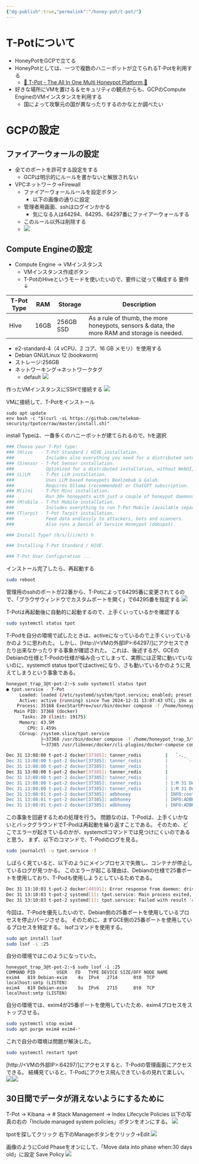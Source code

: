 ```yaml
---
{"dg-publish":true,"permalink":"/honey-pot/t-pot/"}
---
```


# T-Potについて
- HoneyPotをGCPで立てる
- HoneyPotとしては、一つで複数のハニーポットが立てられるT-Potを利用する
	- [🍯 T-Pot - The All In One Multi Honeypot Platform 🐝](https://github.com/telekom-security/tpotce/tree/8465b4e608906b4a8f9f2a22b983b7b900800bd1)
- 好きな場所にVMを置ける＆セキュリティの観点からも、GCPのCompute EngineのVMインスタンスを利用する
	- 国によって攻撃元の国が異なったりするのかなとか調べたい

# GCPの設定

## ファイアーウォールの設定
- 全てのポートを許可する設定をする
	- GCPは明示的にルールを書かないと解放されない
- VPCネットワーク→Firewall
	- ファイアーウォールルールを設定ボタン
		- 以下の画像の通りに設定
	- 管理者用画面、sshはログインかかる
		- 気になる人は64294、64295、64297番にファイアーウォールする
	- このルール以外は削除する
	- ![](https://raw.githubusercontent.com/crum7/Obsidian/main/HoneyPot/images/Pasted%20image%2020241231205736.png)

## Compute Engineの設定
- Compute Engine → VMインスタンス
	- VMインスタンス作成ボタン
	- T-PotのHiveというモードを使いたいので、要件に従って構成する
要件↓

| T-Pot Type | RAM  | Storage   | Description                                                                                 |
| ---------- | ---- | --------- | ------------------------------------------------------------------------------------------- |
| Hive       | 16GB | 256GB SSD | As a rule of thumb, the more honeypots, sensors & data, the more RAM and storage is needed. |
- e2-standard-4（4 vCPU、2 コア、16 GB メモリ）を使用する
- Debian GNU/Linux 12 (bookworm)
- ストレージ:256GB
- ネットワーキング→ネットワークタグ
	- default
![](https://raw.githubusercontent.com/crum7/Obsidian/main/HoneyPot/images/Pasted%20image%2020241231213818.png)

作ったVMインスタンスにSSHで接続する
![](https://raw.githubusercontent.com/crum7/Obsidian/main/HoneyPot/images/Pasted%20image%2020241231214445.png)


VMに接続して、T-Potをインストール
```
sudo apt update
env bash -c "$(curl -sL https://github.com/telekom-security/tpotce/raw/master/install.sh)"
```

install Typeは、一番多くのハニーポットが建てられるので、hを選択
```bash
### Choose your T-Pot type:
### (H)ive   - T-Pot Standard / HIVE installation.
###            Includes also everything you need for a distributed setup with sensors.
### (S)ensor - T-Pot Sensor installation.
###            Optimized for a distributed installation, without WebUI, Elasticsearch and Kibana.
### (L)LM    - T-Pot LLM installation.
###            Uses LLM based honeypots Beelzebub & Galah.
###            Requires Ollama (recommended) or ChatGPT subscription.
### M(i)ni   - T-Pot Mini installation.
###            Run 30+ honeypots with just a couple of honeypot daemons.
### (M)obile - T-Pot Mobile installation.
###            Includes everything to run T-Pot Mobile (available separately).
### (T)arpit - T-Pot Tarpit installation.
###            Feed data endlessly to attackers, bots and scanners.
###            Also runs a Denial of Service Honeypot (ddospot).

### Install Type? (h/s/l/i/m/t) h

### Installing T-Pot Standard / HIVE.

### T-Pot User Configuration ...
```

インストール完了したら、再起動する
```bash
sudo reboot
```

管理用のsshのポートが22番から、T-Potによって64295番に変更されてるので、「ブラウザウィンドウでカスタムポートを開く」で64295番を指定する
![](https://raw.githubusercontent.com/crum7/Obsidian/main/HoneyPot/images/Pasted%20image%2020241231220134.png)

T-Potは再起動後に自動的に起動するので、上手くいっているかを確認する
```bash
sudo systemctl status tpot
```

T-Podを自分の環境で試したときは、activeになっているので上手くいっているかのように思われた。
しかし、[http://<VMの外部IP>:64297/]にアクセスできたり出来なかったりする事象が確認された。
これは、後述するが、GCEのDebianの仕様とT-Podの仕様が噛み合ってしまって、実際には正常に動いていないのに、systemctl status tpotではactiveになり、さも動いているかのように見えてしまうという事象である。

```bash
honeypot_trap_3@t-pot-2:~$ sudo systemctl status tpot
● tpot.service - T-Pot
     Loaded: loaded (/etc/systemd/system/tpot.service; enabled; preset: enabled)
     Active: active (running) since Tue 2024-12-31 13:07:43 UTC; 19s ago
    Process: 35168 ExecStartPre=/usr/bin/docker compose -f /home/honeypot_trap_3/tpotce/docker-compose.yml down -v (code=exited, status=0/SUCCESS)
   Main PID: 37368 (docker)
      Tasks: 20 (limit: 19175)
     Memory: 43.5M
        CPU: 1.459s
     CGroup: /system.slice/tpot.service
             ├─37368 /usr/bin/docker compose -f /home/honeypot_trap_3/tpotce/docker-compose.yml up
             └─37385 /usr/libexec/docker/cli-plugins/docker-compose compose -f /home/honeypot_trap_3/tpotce/docker-compose.yml up

Dec 31 13:08:00 t-pot-2 docker[37385]: tanner_redis         |   `-._    `-._`-.__.-'_.-'    _.-'
Dec 31 13:08:00 t-pot-2 docker[37385]: tanner_redis         |       `-._    `-.__.-'    _.-'
Dec 31 13:08:00 t-pot-2 docker[37385]: tanner_redis         |           `-._        _.-'
Dec 31 13:08:00 t-pot-2 docker[37385]: tanner_redis         |               `-.__.-'
Dec 31 13:08:00 t-pot-2 docker[37385]: tanner_redis         |
Dec 31 13:08:00 t-pot-2 docker[37385]: tanner_redis         | 1:M 31 Dec 2024 13:08:00.690 * Server initialized
Dec 31 13:08:00 t-pot-2 docker[37385]: tanner_redis         | 1:M 31 Dec 2024 13:08:00.690 * Ready to accept connections tcp
Dec 31 13:08:01 t-pot-2 docker[37385]: adbhoney             | INFO:config:Loading config from ./_internal/adbhoney.cfg
Dec 31 13:08:01 t-pot-2 docker[37385]: adbhoney             | INFO:ADBHoneypot:Configuration loaded with ['output_log', 'output_json'] as output plugins
Dec 31 13:08:01 t-pot-2 docker[37385]: adbhoney             | INFO:ADBHoneypot:Listening on 0.0.0.0:5555.
```


この事象を回避するための処理を行う。
問題なのは、T-Podは、上手くいかないとバックグラウンドでT-Podは再起動を繰り返すことである。
そのため、どこでエラーが起きているのかが、systemctlコマンドでは見つけにくいのであると思う。
まず、以下のコマンドで、T-Podのログを見る。
```bash
sudo journalctl -u tpot.service -f
```

しばらく見ていると、以下のようにメインプロセスで失敗し、コンテナが停止しているログが見つかる。
このエラーが起こる理由は、Debianの仕様で25番ポートを使用しており、T-Podも使用しようとしているためである。
```bash
Dec 31 13:10:03 t-pot-2 docker[44591]: Error response from daemon: driver failed programming external connectivity on endpoint mailoney (7303cd1b57e19c217baa8f83fdfe1879f2a71c3953cbaae9a411203df4980333): failed to bind port 0.0.0.0:25/tcp: Error starting userland proxy: listen tcp4 0.0.0.0:25: bind: address already in use
Dec 31 13:10:03 t-pot-2 systemd[1]: tpot.service: Main process exited, code=exited, status=1/FAILURE
Dec 31 13:10:03 t-pot-2 systemd[1]: tpot.service: Failed with result 'exit-code'.
```

今回は、T-Podを優先したいので、Debian側の25番ポートを使用しているプロセスを停止/パージさせる。
そのために、まずGCE側の25番ポートを使用しているプロセスを特定する。
lsofコマンドを使用する。
```bash
sudo apt install lsof
sudo lsof -i :25
```

自分の環境ではこのようになっていた。
```
honeypot_trap_3@t-pot-2:~$ sudo lsof -i :25
COMMAND PID        USER   FD   TYPE DEVICE SIZE/OFF NODE NAME
exim4   819 Debian-exim    4u  IPv4   2714      0t0  TCP localhost:smtp (LISTEN)
exim4   819 Debian-exim    5u  IPv6   2715      0t0  TCP localhost:smtp (LISTEN)
```

自分の環境では、exim4が25番ポートを使用していたため、exim4プロセスをストップさせる。
```bash
sudo systemctl stop exim4
sudo apt purge exim4 exim4-*

```

これで自分の環境は問題が解決した。
```bash
sudo systemctl restart tpot
```


[http://<VMの外部IP>:64297/]にアクセスすると、T-Podの管理画面にアクセスできる。
結構見ていると、T-Podにアクセス飛んできているの見れて楽しい。
![](https://raw.githubusercontent.com/crum7/Obsidian/main/HoneyPot/images/Pasted%20image%2020241231230745.png)![](https://raw.githubusercontent.com/crum7/Obsidian/main/HoneyPot/images/Pasted%20image%2020241231231424.png)


## 30日間でデータが消えないようにするために
T-Pot → Kibana → # Stack Management → Index Lifecycle Policies
以下の写真の右の「Include managed system policies」ボタンをオンにする。
![](https://raw.githubusercontent.com/crum7/Obsidian/main/HoneyPot/images/Pasted%20image%2020250101214023.png)

tpotを探してクリック
右下のManageボタンをクリック→Edit
![](https://raw.githubusercontent.com/crum7/Obsidian/main/HoneyPot/images/Pasted%20image%2020250101214508.png)

画像のようにCold Phaseをオンにして、「Move data into phase when:30 days old」に設定
Save Policy
![](https://raw.githubusercontent.com/crum7/Obsidian/main/HoneyPot/images/Pasted%20image%2020250101214208.png)